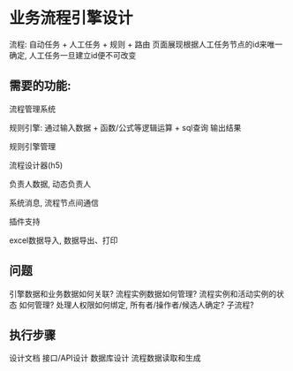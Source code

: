 # 业务流程引擎设计

流程: 自动任务 + 人工任务 + 规则 + 路由
页面展现根据人工任务节点的id来唯一确定, 人工任务一旦建立id便不可改变

## 需要的功能:

流程管理系统

规则引擎: 通过输入数据 + 函数/公式等逻辑运算 + sql查询 输出结果

规则引擎管理

流程设计器(h5)

负责人数据, 动态负责人

系统消息, 流程节点间通信

插件支持

excel数据导入, 数据导出、打印

## 问题

引擎数据和业务数据如何关联?
流程实例数据如何管理?
流程实例和活动实例的状态 如何管理?
处理人权限如何绑定, 所有者/操作者/候选人确定?
子流程?

## 执行步骤

设计文档
接口/API设计
数据库设计
流程数据读取和生成

